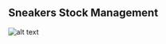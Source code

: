 ## Sneakers Stock Management




![alt text]([https://i.insider.com/61f31c07792e7300116bf651?width=700](https://play-lh.googleusercontent.com/F39hK2YqJZLAe_21YIYhl6PizjHwSJBIE3Ekym51VcJEKwqVvObXThbq3saVzA6rILA=w526-h296-rw))
